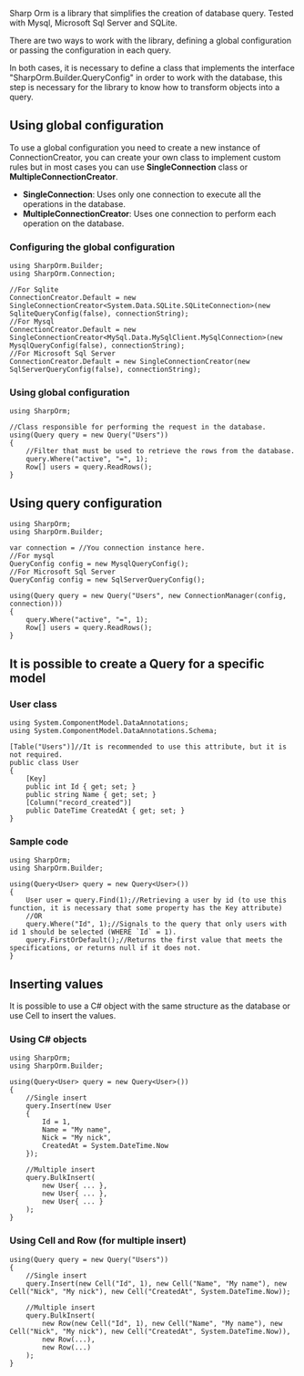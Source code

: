 Sharp Orm is a library that simplifies the creation of database query. Tested with Mysql, Microsoft Sql Server and SQLite.

There are two ways to work with the library, defining a global configuration or passing the configuration in each query.

In both cases, it is necessary to define a class that implements the interface "SharpOrm.Builder.QueryConfig" in order to work with the database, this step is necessary for the library to know how to transform objects into a query.

## Using global configuration

To use a global configuration you need to create a new instance of ConnectionCreator, you can create your own class to implement custom rules but in most cases you can use **SingleConnection** class or **MultipleConnectionCreator**.

* **SingleConnection**: Uses only one connection to execute all the operations in the database.
* **MultipleConnectionCreator**: Uses one connection to perform each operation on the database.

### Configuring the global configuration
```CSharp
using SharpOrm.Builder;
using SharpOrm.Connection;

//For Sqlite
ConnectionCreator.Default = new SingleConnectionCreator<System.Data.SQLite.SQLiteConnection>(new SqliteQueryConfig(false), connectionString);
//For Mysql
ConnectionCreator.Default = new SingleConnectionCreator<MySql.Data.MySqlClient.MySqlConnection>(new MysqlQueryConfig(false), connectionString);
//For Microsoft Sql Server
ConnectionCreator.Default = new SingleConnectionCreator(new SqlServerQueryConfig(false), connectionString);
```

### Using global configuration
```CSharp
using SharpOrm;

//Class responsible for performing the request in the database.
using(Query query = new Query("Users"))
{
    //Filter that must be used to retrieve the rows from the database.
    query.Where("active", "=", 1);
    Row[] users = query.ReadRows();
}
```

## Using query configuration

```CSharp
using SharpOrm;
using SharpOrm.Builder;

var connection = //You connection instance here.
//For mysql
QueryConfig config = new MysqlQueryConfig();
//For Microsoft Sql Server
QueryConfig config = new SqlServerQueryConfig();

using(Query query = new Query("Users", new ConnectionManager(config, connection)))
{
    query.Where("active", "=", 1);
    Row[] users = query.ReadRows();
}
```

## It is possible to create a Query for a specific model
### User class
```CSharp
using System.ComponentModel.DataAnnotations;
using System.ComponentModel.DataAnnotations.Schema;

[Table("Users")]//It is recommended to use this attribute, but it is not required.
public class User
{
    [Key]
    public int Id { get; set; }
    public string Name { get; set; }
    [Column("record_created")]
    public DateTime CreatedAt { get; set; }
}
```
### Sample code

```CSharp
using SharpOrm;
using SharpOrm.Builder;

using(Query<User> query = new Query<User>())
{
    User user = query.Find(1);//Retrieving a user by id (to use this function, it is necessary that some property has the Key attribute)
    //OR
    query.Where("Id", 1);//Signals to the query that only users with id 1 should be selected (WHERE `Id` = 1).
    query.FirstOrDefault();//Returns the first value that meets the specifications, or returns null if it does not.
}
```

## Inserting values

It is possible to use a C# object with the same structure as the database or use Cell to insert the values.

### Using C# objects

```CSharp
using SharpOrm;
using SharpOrm.Builder;

using(Query<User> query = new Query<User>())
{
    //Single insert
    query.Insert(new User
    {
        Id = 1,
        Name = "My name",
        Nick = "My nick",
        CreatedAt = System.DateTime.Now
    });

    //Multiple insert
    query.BulkInsert(
        new User{ ... },
        new User{ ... },
        new User{ ... }
    );
}
```

### Using Cell and Row (for multiple insert)

```CSharp
using(Query query = new Query("Users"))
{
    //Single insert
    query.Insert(new Cell("Id", 1), new Cell("Name", "My name"), new Cell("Nick", "My nick"), new Cell("CreatedAt", System.DateTime.Now));

    //Multiple insert
    query.BulkInsert(
        new Row(new Cell("Id", 1), new Cell("Name", "My name"), new Cell("Nick", "My nick"), new Cell("CreatedAt", System.DateTime.Now)),
        new Row(...),
        new Row(...)
    );
}
```